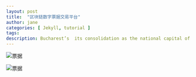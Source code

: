 ```yaml
---
layout: post
title:  "区块链数字票据交易平台"
author: jane
categories: [ Jekyll, tutorial ]
tags: 
description: Bucharest’s  its consolidation as the national capital of Romania late in the 19th century. First mentioned as the “Citadel of București” in 1459, it became the residence of the famous Wallachian prince Vlad III the Impaler. # Add post description (optional)
---
```


![票据](/block100/block100images/commercialbill01.png)

![票据](/block100/block100images/commercialbill02.png)